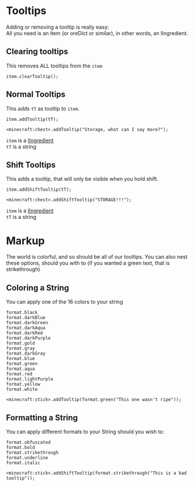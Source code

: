 # Tooltips

Adding or removing a tooltip is really easy:  
All you need is an item (or oreDict or similar), in other words, an IIngredient.

## Clearing tooltips

This removes ALL tooltips from the `item`

```zenscript
item.clearTooltip();
```

## Normal Tooltips

This adds `tT` as tooltip to `item`.

```zenscript
item.addTooltip(tT);

<minecraft:chest>.addTooltip("Storage, what can I say more?");
```

`item` is a [IIngredient](/Vanilla/Variable_Types/IIngredient/)  
`tT` is a string

## Shift Tooltips

This adds a tooltip, that will only be visible when you hold shift.

```zenscript
item.addShiftTooltip(tT);

<minecraft:chest>.addShiftTooltip("STORAGE!!!");
```

`item` is a [IIngredient](/Vanilla/Variable_Types/IIngredient/)  
`tT` is a string

# Markup

The world is colorful, and so should be all of our tooltips. You can also nest these options, should you with to (if you wanted a green text, that is strikethrough)

## Coloring a String

You can apply one of the 16 colors to your string

```zenscript
format.black
format.darkBlue
format.darkGreen
format.darkAqua
format.darkRed
format.darkPurple
format.gold
format.gray
format.darkGray
format.blue
format.green
format.aqua
format.red
format.lightPurple
format.yellow
format.white
```

```zenscript
<minecraft:stick>.addTooltip(format.green("This one wasn't ripe"));
```

## Formatting a String

You can apply different formats to your String should you wish to:

```zenscript
format.obfuscated
format.bold
format.strikethrough
format.underline
format.italic
```

```zenscript
<minecraft:stick>.addShiftTooltip(format.strikethrough("This is a bad tooltip"));
```